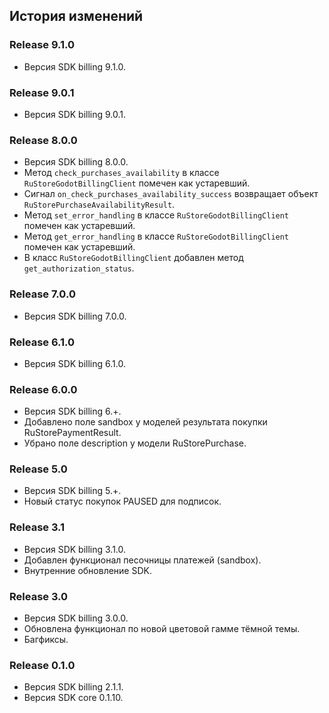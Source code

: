 ## История изменений

### Release 9.1.0
- Версия SDK billing 9.1.0.

### Release 9.0.1
- Версия SDK billing 9.0.1.

### Release 8.0.0
- Версия SDK billing 8.0.0.
- Метод `check_purchases_availability` в классе `RuStoreGodotBillingClient` помечен как устаревший.
- Сигнал `on_check_purchases_availability_success` возвращает объект `RuStorePurchaseAvailabilityResult`.
- Метод `set_error_handling` в классе `RuStoreGodotBillingClient` помечен как устаревший.
- Метод `get_error_handling` в классе `RuStoreGodotBillingClient` помечен как устаревший.
- В класс `RuStoreGodotBillingClient` добавлен метод `get_authorization_status`.

### Release 7.0.0
- Версия SDK billing 7.0.0.

### Release 6.1.0
- Версия SDK billing 6.1.0.

### Release 6.0.0
- Версия SDK billing 6.+.
- Добавлено поле sandbox у моделей результата покупки RuStorePaymentResult.
- Убрано поле description у модели RuStorePurchase.

### Release 5.0
- Версия SDK billing 5.+.
- Новый статус покупок PAUSED для подписок.

### Release 3.1
- Версия SDK billing 3.1.0.
- Добавлен функционал песочницы платежей (sandbox).
- Внутренние обновление SDK.

### Release 3.0
- Версия SDK billing 3.0.0.
- Обновлена функционал по новой цветовой гамме тёмной темы.
- Багфиксы.

### Release 0.1.0
- Версия SDK billing 2.1.1.
- Версия SDK core 0.1.10.
